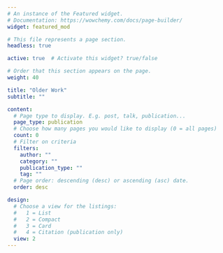 ```yaml
---
# An instance of the Featured widget.
# Documentation: https://wowchemy.com/docs/page-builder/
widget: featured_mod

# This file represents a page section.
headless: true

active: true  # Activate this widget? true/false

# Order that this section appears on the page.
weight: 40

title: "Older Work"
subtitle: ""

content:
  # Page type to display. E.g. post, talk, publication...
  page_type: publication
  # Choose how many pages you would like to display (0 = all pages)
  count: 0
  # Filter on criteria
  filters:
    author: ""
    category: ""
    publication_type: ""
    tag: ""
  # Page order: descending (desc) or ascending (asc) date.
  order: desc

design:
  # Choose a view for the listings:
  #   1 = List
  #   2 = Compact
  #   3 = Card
  #   4 = Citation (publication only)
  view: 2
---
```


